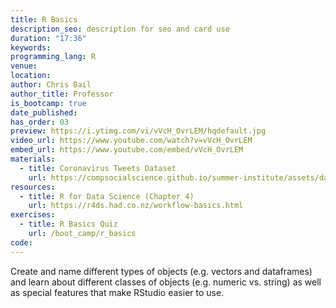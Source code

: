 ```yaml
---
title: R Basics
description_seo: description for seo and card use
duration: "17:36"
keywords:
programming_lang: R
venue:
location:
author: Chris Bail
author_title: Professor
is_bootcamp: true
date_published:
has_order: 03
preview: https://i.ytimg.com/vi/vVcH_OvrLEM/hqdefault.jpg
video_url: https://www.youtube.com/watch?v=vVcH_OvrLEM
embed_url: https://www.youtube.com/embed/vVcH_OvrLEM
materials:
  - title: Coronavirus Tweets Dataset
    url: https://compsocialscience.github.io/summer-institute/assets/datasets/Coronavirus_Tweets.Rdata
resources:
  - title: R for Data Science (Chapter 4)
    url: https://r4ds.had.co.nz/workflow-basics.html
exercises:
  - title: R Basics Quiz
    url: /boot_camp/r_basics
code:
---
```


Create and name different types of objects (e.g. vectors and dataframes) and learn about different classes of objects (e.g. numeric vs. string) as well as special features that make RStudio easier to use.
